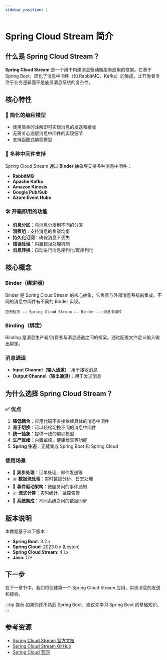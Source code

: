 ```yaml
---
sidebar_position: 1
---
```


# Spring Cloud Stream 简介

## 什么是 Spring Cloud Stream？

**Spring Cloud Stream** 是一个用于构建消息驱动微服务应用的框架。它基于 Spring Boot，简化了消息中间件（如 RabbitMQ、Kafka）的集成，让开发者专注于业务逻辑而不是底层消息系统的复杂性。

## 核心特性

### 🎯 简化的编程模型

- 使用简单的注解即可实现消息的发送和接收
- 无需关心底层消息中间件的实现细节
- 支持函数式编程模型

### 🔌 多种中间件支持

Spring Cloud Stream 通过 **Binder** 抽象层支持多种消息中间件：

- **RabbitMQ**
- **Apache Kafka**
- **Amazon Kinesis**
- **Google Pub/Sub**
- **Azure Event Hubs**

### 🛠️ 开箱即用的功能

- **消息分区**：将消息分发到不同的分区
- **消费组**：支持消息的负载均衡
- **持久化订阅**：确保消息不丢失
- **错误处理**：内置错误处理机制
- **消息转换**：自动进行消息序列化/反序列化

## 核心概念

### Binder（绑定器）

Binder 是 Spring Cloud Stream 的核心抽象，它负责与外部消息系统的集成。不同的消息中间件有不同的 Binder 实现。

```
应用程序 ←→ Spring Cloud Stream ←→ Binder ←→ 消息中间件
```

### Binding（绑定）

Binding 是消息生产者/消费者与消息通道之间的桥梁。通过配置文件定义输入输出绑定。

### 消息通道

- **Input Channel（输入通道）**：用于接收消息
- **Output Channel（输出通道）**：用于发送消息

## 为什么选择 Spring Cloud Stream？

### ✅ 优点

1. **降低耦合**：应用代码不直接依赖具体的消息中间件
2. **易于切换**：可以轻松切换不同的消息中间件
3. **统一抽象**：提供一致的编程模型
4. **生产就绪**：内置监控、健康检查等功能
5. **Spring 生态**：无缝集成 Spring Boot 和 Spring Cloud

### 使用场景

- 🔄 **异步处理**：订单处理、邮件发送等
- 📊 **数据流处理**：实时数据分析、日志处理
- 🔔 **事件驱动架构**：微服务间的事件通知
- 📈 **流式计算**：实时统计、监控告警
- 🔗 **系统集成**：不同系统之间的数据同步

## 版本说明

本教程基于以下版本：

- **Spring Boot**: 3.2.x
- **Spring Cloud**: 2023.0.x (Leyton)
- **Spring Cloud Stream**: 4.1.x
- **Java**: 17+

## 下一步

在下一章节中，我们将创建第一个 Spring Cloud Stream 应用，实现消息的发送和接收。

:::tip 提示
如果你还不熟悉 Spring Boot，建议先学习 Spring Boot 的基础知识。
:::

## 参考资源

- [Spring Cloud Stream 官方文档](https://spring.io/projects/spring-cloud-stream)
- [Spring Cloud Stream GitHub](https://github.com/spring-cloud/spring-cloud-stream)
- [Spring Cloud 官网](https://spring.io/projects/spring-cloud)

